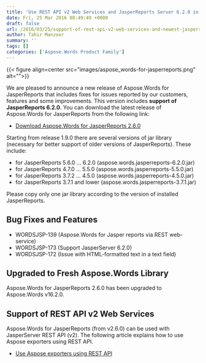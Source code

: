 ```yaml
---
title: 'Use REST API v2 Web Services and JasperReports Server 6.2.0 in Aspose.Words for JasperReports'
date: Fri, 25 Mar 2016 08:49:49 +0000
draft: false
url: /2016/03/25/support-of-rest-api-v2-web-services-and-newest-jasperreports-server-6.2.0-in-aspose.words-for-jasperreports-2.6.0/
author: Tahir Manzoor
summary: ''
tags: []
categories: ['Aspose.Words Product Family']
---
```




{{< figure align=center src="images/aspose_words-for-jasperreports.png" alt="">}}


We are pleased to announce a new release of Aspose.Words for JasperReports that includes fixes for issues reported by our customers, features and some improvements. This version includes **support of JasperReports 6.2.0**. You can download the latest release of Aspose.Words for JasperReports from the following link:

*   [Download Aspose.Words for JasperReports 2.6.0][1]

Starting from release 1.9.0 there are several versions of jar library (necessary for better support of older versions of JasperReports). These include:

*   for JasperReports 5.6.0 ... 6.2.0 (aspose.words.jasperreports-6.2.0.jar)
*   for JasperReports 4.7.0 ... 5.5.0 (aspose.words.jasperreports-5.5.0.jar)
*   for JasperReports 3.7.2 ... 4.5.0 (aspose.words.jasperreports-4.5.0.jar)
*   for JasperReports 3.7.1 and lower (aspose.words.jasperreports-3.7.1.jar)

Please copy only one jar library according to the version of installed JasperReports.

## Bug Fixes and Features

*   WORDSJSP-139 (Aspose.Words for Jasper reports via REST web-service)
*   WORDSJSP-173 (Support JasperServer 6.2.0)
*   WORDSJSP-172 (Issue with HTML-formatted text in a text field)

## Upgraded to Fresh Aspose.Words Library

Aspose.Words for JasperReports 2.6.0 has been upgraded to Aspose.Words v16.2.0.

## Support of REST API v2 Web Services

Aspose.Words for JasperReports (from v2.6.0) can be used with JasperServer REST API (v2). The following article explains how to use Aspose exporters using REST API.

*   [Use Aspose exporters using REST API][2]




[1]: https://downloads.aspose.com/words/jasperreports
[2]: https://docs.aspose.com/display/wordsjasperreports/Using+REST+API




